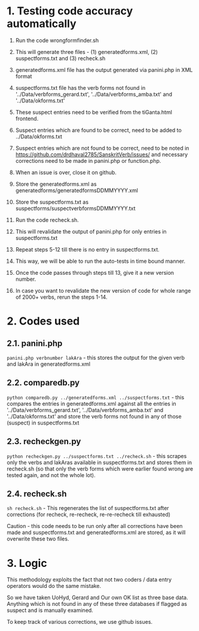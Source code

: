# 1. Testing code accuracy automatically

1. Run the code wrongformfinder.sh

2. This will generate three files - (1) generatedforms.xml, (2) suspectforms.txt and (3) recheck.sh

3. generatedforms.xml file has the output generated via panini.php in XML format

4. suspectforms.txt file has the verb forms not found in '../Data/verbforms_gerard.txt', '../Data/verbforms_amba.txt' and '../Data/okforms.txt'

5. These suspect entries need to be verified from the tiGanta.html frontend.

6. Suspect entries which are found to be correct, need to be added to ../Data/okforms.txt

7. Suspect entries which are not found to be correct, need to be noted in https://github.com/drdhaval2785/SanskritVerb/issues/ and necessary corrections need to be made in panini.php or function.php.

8. When an issue is over, close it on github.

9. Store the generatedforms.xml as generatedforms/generatedformsDDMMYYYY.xml

10. Store the suspectforms.txt as suspectforms/suspectverbformsDDMMYYYY.txt

11. Run the code recheck.sh.

12. This will revalidate the output of panini.php for only entries in suspectforms.txt

13. Repeat steps 5-12 till there is no entry in suspectforms.txt.

14. This way, we will be able to run the auto-tests in time bound manner.

15. Once the code passes through steps till 13, give it a new version number.

16. In case you want to revalidate the new version of code for whole range of 2000+ verbs, rerun the steps 1-14.

# 2. Codes used

## 2.1. panini.php 

`panini.php verbnumber lakAra` - this stores the output for the given verb and lakAra in generatedforms.xml

## 2.2. comparedb.py

`python comparedb.py ../generatedforms.xml ../suspectforms.txt` - this compares the entries in generatedforms.xml against all the entries in '../Data/verbforms_gerard.txt', '../Data/verbforms_amba.txt' and '../Data/okforms.txt' and store the verb forms not found in any of those (suspect) in suspectforms.txt

## 2.3. recheckgen.py

`python recheckgen.py ../suspectforms.txt ../recheck.sh` - this scrapes only the verbs and lakAras available in suspectforms.txt and stores them in recheck.sh (so that only the verb forms which were earlier found wrong are tested again, and not the whole lot).

## 2.4. recheck.sh

`sh recheck.sh` - This regenerates the list of suspectforms.txt after corrections (for recheck, re-recheck, re-re-recheck till exhausted)

Caution - this code needs to be run only after all corrections have been made and suspectforms.txt and generatedforms.xml are stored, as it will overwrite these two files.

# 3. Logic 

This methodology exploits the fact that not two coders / data entry operators would do the same mistake. 

So we have taken UoHyd, Gerard and Our own OK list as three base data. Anything which is not found in any of these three databases if flagged as suspect and is manually examined.

To keep track of various corrections, we use github issues.


